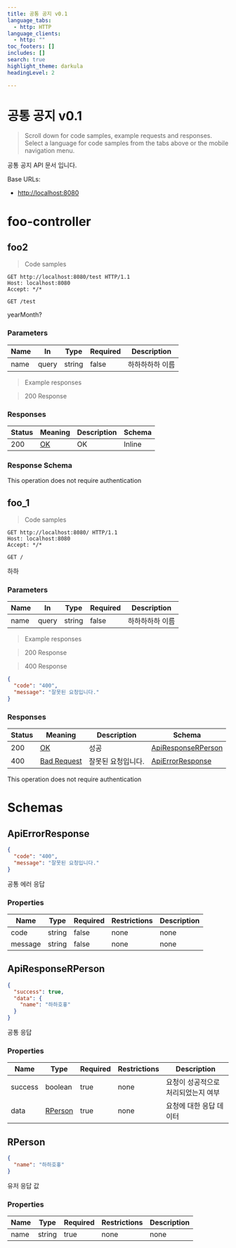```yaml
---
title: 공통 공지 v0.1
language_tabs:
  - http: HTTP
language_clients:
  - http: ""
toc_footers: []
includes: []
search: true
highlight_theme: darkula
headingLevel: 2

---
```


<!-- Generator: Widdershins v4.0.1 -->

<h1 id="-">공통 공지 v0.1</h1>

> Scroll down for code samples, example requests and responses. Select a language for code samples from the tabs above or the mobile navigation menu.

공통 공지 API 문서 입니다.

Base URLs:

* <a href="http://localhost:8080">http://localhost:8080</a>

<h1 id="--foo-controller">foo-controller</h1>

## foo2

<a id="opIdfoo2"></a>

> Code samples

```http
GET http://localhost:8080/test HTTP/1.1
Host: localhost:8080
Accept: */*

```

`GET /test`

yearMonth?

<h3 id="foo2-parameters">Parameters</h3>

|Name|In|Type|Required|Description|
|---|---|---|---|---|
|name|query|string|false|하하하하하 이름 |

> Example responses

> 200 Response

<h3 id="foo2-responses">Responses</h3>

|Status|Meaning|Description|Schema|
|---|---|---|---|
|200|[OK](https://tools.ietf.org/html/rfc7231#section-6.3.1)|OK|Inline|

<h3 id="foo2-responseschema">Response Schema</h3>

<aside class="success">
This operation does not require authentication
</aside>

## foo_1

<a id="opIdfoo_1"></a>

> Code samples

```http
GET http://localhost:8080/ HTTP/1.1
Host: localhost:8080
Accept: */*

```

`GET /`

하하

<h3 id="foo_1-parameters">Parameters</h3>

|Name|In|Type|Required|Description|
|---|---|---|---|---|
|name|query|string|false|하하하하하 이름 |

> Example responses

> 200 Response

> 400 Response

```json
{
  "code": "400",
  "message": "잘못된 요청입니다."
}
```

<h3 id="foo_1-responses">Responses</h3>

|Status|Meaning|Description|Schema|
|---|---|---|---|
|200|[OK](https://tools.ietf.org/html/rfc7231#section-6.3.1)|성공|[ApiResponseRPerson](#schemaapiresponserperson)|
|400|[Bad Request](https://tools.ietf.org/html/rfc7231#section-6.5.1)|잘못된 요청입니다.|[ApiErrorResponse](#schemaapierrorresponse)|

<aside class="success">
This operation does not require authentication
</aside>

# Schemas

<h2 id="tocS_ApiErrorResponse">ApiErrorResponse</h2>
<!-- backwards compatibility -->
<a id="schemaapierrorresponse"></a>
<a id="schema_ApiErrorResponse"></a>
<a id="tocSapierrorresponse"></a>
<a id="tocsapierrorresponse"></a>

```json
{
  "code": "400",
  "message": "잘못된 요청입니다."
}

```

공통 에러 응답

### Properties

|Name|Type|Required|Restrictions|Description|
|---|---|---|---|---|
|code|string|false|none|none|
|message|string|false|none|none|

<h2 id="tocS_ApiResponseRPerson">ApiResponseRPerson</h2>
<!-- backwards compatibility -->
<a id="schemaapiresponserperson"></a>
<a id="schema_ApiResponseRPerson"></a>
<a id="tocSapiresponserperson"></a>
<a id="tocsapiresponserperson"></a>

```json
{
  "success": true,
  "data": {
    "name": "하하호홓"
  }
}

```

공통 응답

### Properties

|Name|Type|Required|Restrictions|Description|
|---|---|---|---|---|
|success|boolean|true|none|요청이 성공적으로 처리되었는지 여부|
|data|[RPerson](#schemarperson)|true|none|요청에 대한 응답 데이터|

<h2 id="tocS_RPerson">RPerson</h2>
<!-- backwards compatibility -->
<a id="schemarperson"></a>
<a id="schema_RPerson"></a>
<a id="tocSrperson"></a>
<a id="tocsrperson"></a>

```json
{
  "name": "하하호홓"
}

```

유저 응답 값

### Properties

|Name|Type|Required|Restrictions|Description|
|---|---|---|---|---|
|name|string|true|none|none|

